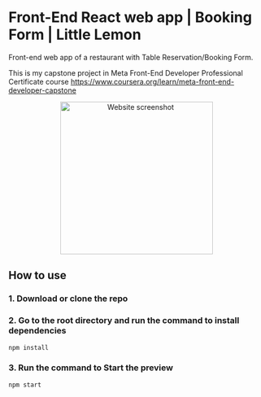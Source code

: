 # Front-End React web app | Booking Form | Little Lemon

Front-end web app of a restaurant with Table Reservation/Booking Form.

This is my capstone project in Meta Front-End Developer Professional Certificate course https://www.coursera.org/learn/meta-front-end-developer-capstone

<p align="center">
    <img width="300" src="https://i.imgur.com/VrBhPIq.png" alt="Website screenshot">
</p>

## How to use
### 1. Download or clone the repo
### 2. Go to the root directory and run the command to install dependencies
```
npm install
```
### 3. Run the command to Start the preview
```
npm start
```
